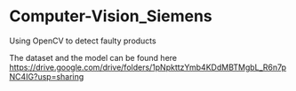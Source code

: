# Computer-Vision_Siemens
Using OpenCV to detect faulty products 

The dataset and the model can be found here https://drive.google.com/drive/folders/1pNpkttzYmb4KDdMBTMgbL_R6n7pNC4IG?usp=sharing
